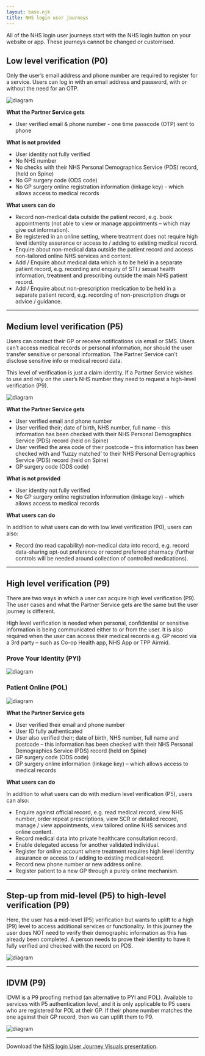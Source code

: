 ```yaml
---
layout: base.njk
title: NHS login user journeys
---
```


All of the NHS login user journeys start with the NHS login button on your website or app. These journeys cannot be changed or customised.


## Low level verification (P0)

Only the user’s email address and phone number are required to register for a service. Users can log in with an email address and password, with or without the need for an OTP.

![diagram](https://github.com/nhsconnect/nhslogin/raw/main/src/images/IDVMDiagram.svg "Diagram showing the P0 user journey")

**What the Partner Service gets**

- User verified email & phone number - one time passcode (OTP) sent to phone

**What is not provided**

- User identity not fully verified
- No NHS number 
- No checks with their NHS Personal Demographics Service (PDS) record, (held on Spine)
- No GP surgery code (ODS code)
- No GP surgery online registration information (linkage key) - which allows access to medical records

**What users can do**

- Record non-medical data outside the patient record, e.g. book appointments (not able to view or manage appointments – which may give out information).
- Be registered in an online setting, where treatment does not require high level identity assurance or access to / adding to existing medical record.
- Enquire about non-medical data outside the patient record and access non-tailored online NHS services and content.
- Add / Enquire about medical data which is to be held in a separate patient record, e.g. recording and enquiry of STI / sexual health information, treatment and prescribing outside the main NHS patient record.
- Add / Enquire about non-prescription medication to be held in a separate patient record, e.g. recording of non-prescription drugs or advice / guidance.

---

## Medium level verification (P5)

Users can contact their GP or receive notifications via email or SMS. Users can’t access medical records or personal information, nor should the user transfer sensitive or personal information. The Partner Service can’t disclose sensitive info or medical record data.

This level of verification is just a claim identity. If a Partner Service wishes to use and rely on the user’s NHS number they need to request a high-level verification (P9).

![diagram](https://github.com/nhsconnect/nhslogin/raw/main/src/images/UserJourney_P5.svg "Diagram showing the P5 user journey")

**What the Partner Service gets**

- User verified email and phone number
- User verified their; date of birth, NHS number, full name – this information has been checked with their NHS Personal Demographics Service (PDS) record (held on Spine)
- User verified the area code of their postcode – this information has been checked with and ‘fuzzy matched’ to their NHS Personal Demographics Service (PDS) record (held on Spine)
- GP surgery code (ODS code)

**What is not provided** 

- User identity not fully verified
- No GP surgery online registration information (linkage key) – which allows access to medical records

**What users can do**

In addition to what users can do with low level verification (P0), users can also:
- Record (no read capability) non-medical data into record, e.g. record data-sharing opt-out preference or record preferred pharmacy (further controls will be needed around collection of controlled medications).

---

## High level verification (P9)

There are two ways in which a user can acquire high level verification (P9). The user cases and what the Partner Service gets are the same but the user journey is different.

High level verification is needed when personal, confidential or sensitive information is being communicated either to or from the user. It is also required when the user can access their medical records e.g. GP record via a 3rd party – such as Co-op Health app, NHS App or TPP Airmid.


### Prove Your Identity (PYI)

![diagram](https://github.com/nhsconnect/nhslogin/raw/main/src/images/UserJourney_P9PYI.svg "Diagram showing the P9 PYI user journey") 

 ### Patient Online (POL)

![diagram](https://github.com/nhsconnect/nhslogin/raw/main/src/images/UserJourney_P9POL.svg "Diagram showing the P9 POL user journey") 

**What the Partner Service gets**

- User verified their email and phone number 
- User ID fully authenticated
- User also verified their; date of birth, NHS number, full name and postcode – this information has been checked with their NHS Personal Demographics Service (PDS) record (held on Spine)
- GP surgery code (ODS code)
- GP surgery online information (linkage key) – which allows access to medical records

**What users can do**

In addition to what users can do with medium level verification (P5), users can also: 
- Enquire against official record, e.g. read medical record, view NHS number, order repeat prescriptions, view SCR or detailed record, manage / view appointments, view tailored online NHS services and online content.
- Record medical data into private healthcare consultation record.
- Enable delegated access for another validated individual.
- Register for online account where treatment requires high level identity assurance or access to / adding to existing medical record.
- Record new phone number or new address online.
- Register patient to a new GP through a purely online mechanism.

---

## Step-up from mid-level (P5) to high-level verification (P9)

Here, the user has a mid-level (P5) verification but wants to uplift to a high (P9) level to access additional services or functionality. In this journey the user does NOT need to verify their demographic information as this has already been completed.
A person needs to prove their identity to have it fully verified and checked with the record on PDS.

![diagram](https://github.com/nhsconnect/nhslogin/raw/main/src/images/UserJourney_P5UpliftP9.svg "Diagram showing the P5 to P9 uplift user journey") 

---

## IDVM (P9)

IDVM is a P9 proofing method (an alternative to PYI and POL).
Available to services with P5 authentication level, and it is only applicable to P5 users who are registered for POL at their GP. If their phone number matches the one against their GP record, then we can uplift them to P9.

![diagram](https://github.com/nhsconnect/nhslogin/raw/main/src/images/UserJourney_P9IDVM.svg "Diagram showing the IDVM uplift user journey") 

---

Download the [NHS login User Journey Visuals presentation](https://digital.nhs.uk/services/nhs-login/nhs-login-for-partners-and-developers/nhs-login-integration-toolkit/discovery#download-the-nhs-login-user-journey-visuals-presentation).